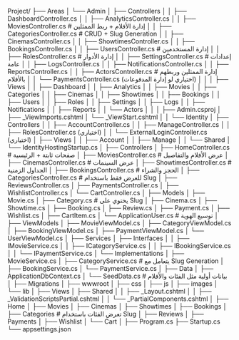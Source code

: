 ﻿Project/
├── Areas
│   └── Admin
│       ├── Controllers
│       │   ├── DashboardController.cs
│       │   ├── AnalyticsController.cs
│       │   ├── MoviesController.cs           # إدارة الأفلام + ربط الممثلين
│       │   ├── CategoriesController.cs       # CRUD + Slug Generation
│       │   ├── CinemasController.cs
│       │   ├── ShowtimesController.cs
│       │   ├── BookingsController.cs
│       │   ├── UsersController.cs            # إدارة المستخدمين
│       │   ├── RolesController.cs            # إدارة الأدوار
│       │   ├── SettingsController.cs         # إعدادات عامة
│       │   ├── LogsController.cs
│       │   ├── NotificationsController.cs
│       │   ├── ReportsController.cs
│       │   ├── ActorsController.cs           # إدارة الممثلين وربطهم بالأفلام
│       │   └── PaymentsController.cs (اختياري لو إدارة المدفوعات)
│       │
│       ├── Views
│       │   ├── Dashboard
│       │   ├── Analytics
│       │   ├── Movies
│       │   ├── Categories
│       │   ├── Cinemas
│       │   ├── Showtimes
│       │   ├── Bookings
│       │   ├── Users
│       │   ├── Roles
│       │   ├── Settings
│       │   ├── Logs
│       │   ├── Notifications
│       │   ├── Reports
│       │   └── Actors
│       │
│       ├── Admin.csproj
│       ├── _ViewImports.cshtml
│       └── _ViewStart.cshtml
│
│   └── Identity
│       ├── Controllers
│       │   ├── AccountController.cs
│       │   ├── ManageController.cs
│       │   ├── RolesController.cs (اختياري)
│       │   └── ExternalLoginController.cs (اختياري)
│       ├── Views
│       │   ├── Account
│       │   ├── Manage
│       │   └── Shared
│       └── IdentityHostingStartup.cs
│
├── Controllers
│   ├── HomeController.cs                # صفحات ثابتة + الرئيسية
│   ├── MoviesController.cs              # عرض الأفلام والتفاصيل
│   ├── CinemasController.cs             # عرض السينمات
│   ├── ShowtimesController.cs           # الجداول الزمنية
│   ├── BookingsController.cs            # الحجز والشراء
│   ├── CategoriesController.cs          # للعرض فقط باستخدام Slug
│   ├── ReviewsController.cs
│   ├── PaymentsController.cs
│   ├── WishlistController.cs
│   └── CartController.cs
│
├── Models
│   ├── Movie.cs
│   ├── Category.cs                      # يحتوي على Slug
│   ├── Cinema.cs
│   ├── Showtime.cs
│   ├── Booking.cs
│   ├── Review.cs
│   ├── Payment.cs
│   ├── Wishlist.cs
│   ├── CartItem.cs
│   └── ApplicationUser.cs               # توسيع الهوية
│
├── ViewModels
│   ├── MovieViewModel.cs
│   ├── CategoryViewModel.cs
│   ├── BookingViewModel.cs
│   ├── PaymentViewModel.cs
│   └── UserViewModel.cs
│
├── Services
│   ├── Interfaces
│   │   ├── IMovieService.cs
│   │   ├── ICategoryService.cs
│   │   ├── IBookingService.cs
│   │   └── IPaymentService.cs
│   └── Implementations
│       ├── MovieService.cs
│       ├── CategoryService.cs           # يتعامل مع Slug Generation
│       ├── BookingService.cs
│       └── PaymentService.cs
│
├── Data
│   ├── ApplicationDbContext.cs
│   └── SeedData.cs                      # بيانات أولية مثل الفئات والأفلام
│
├── Migrations
│
├── wwwroot
│   ├── css
│   ├── js
│   ├── images
│   └── lib
│
├── Views
│   ├── Shared
│   │   ├── _Layout.cshtml
│   │   ├── _ValidationScriptsPartial.cshtml
│   │   └── _PartialComponents.cshtml
│   ├── Home
│   ├── Movies
│   ├── Cinemas
│   ├── Showtimes
│   ├── Bookings
│   ├── Categories                       # تعرض الفئات باستخدام Slug
│   ├── Reviews
│   ├── Payments
│   ├── Wishlist
│   └── Cart
│
├── Program.cs
├── Startup.cs
└── appsettings.json
